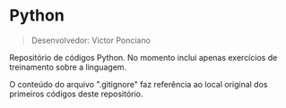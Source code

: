 # Python

> Desenvolvedor: Victor Ponciano

Repositório de códigos Python. No momento inclui apenas exercícios de treinamento sobre a linguagem.

O conteúdo do arquivo ".gitignore" faz referência ao local original dos primeiros códigos deste repositório.